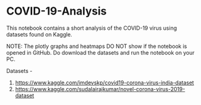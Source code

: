 # COVID-19-Analysis
This notebook contains a short analysis of the COVID-19 virus using datasets found on Kaggle.

NOTE: The plotly graphs and heatmaps DO NOT show if the notebook is opened in GitHub. Do download the datasets and run the notebook on your PC. 

Datasets - 
1) https://www.kaggle.com/imdevskp/covid19-corona-virus-india-dataset
2) https://www.kaggle.com/sudalairajkumar/novel-corona-virus-2019-dataset

